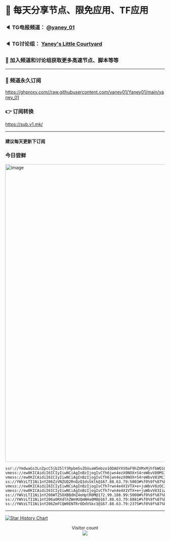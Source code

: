 # 🚀 每天分享节点、限免应用、TF应用
### 🔈 TG电报频道： [@yaney_01](https://t.me/yaney_01) 
### 🔈 TG讨论组： [Yaney's Little Courtyard](https://t.me/+caB8IkK7JvMzM2I1)
### 🔔 加入频道和讨论组获取更多高速节点、脚本等等  
***
### 🔗  频道永久订阅
   https://ghproxy.com//raw.githubusercontent.com/yaney01/Yaney01/main/yaney_01
### 👉  订阅转换
   https://sub.v1.mk/
***
#### 建议每天更新下订阅
### 今日尝鲜

<img width="942" alt="image" src="https://user-images.githubusercontent.com/53202722/233232914-ab8f1d15-b52b-41b8-b7f8-76e592cc96df.png">

```
ssr://YmdwaGs3LnZpcC5jb25lY3Rpbm5vZGUuaW5mbzo1ODA6YXV0aF9hZXMxMjhfbWQ1OmNoYWNoYTIwLWlldGY6cGxhaW46YlhSaWRqaHUvP3JlbWFya3M9OEotSHFQQ2ZoN05mUTA1ZjVMaXQ1WnU5WHpRNSZwcm90b3BhcmFtPU1UUTRNamd3T21KUFNubFZTbE56TTNabCZvYmZzcGFyYW09TXpnNE5UZ3hORGd5T0RBdWQyNXpMbmRwYm1SdmQzTXVZMjl0Jmdyb3VwPWFIUjBjSE02THk5Mk1uSmhlWE5sTG1OdmJR
vmess://ew0KICAidiI6ICIyIiwNCiAgInBzIjogIvCfh6jwn4ezX0NOX+S4reWbvV80MSIsDQogICJhZGQiOiAiMTEyLjEzMi4yMTUuMTg5IiwNCiAgInBvcnQiOiAiNTAwMDIiLA0KICAiaWQiOiAiNDE4MDQ4YWYtYTI5My00Yjk5LTliMGMtOThjYTM1ODBkZDI0IiwNCiAgImFpZCI6ICI2NCIsDQogICJzY3kiOiAiYXV0byIsDQogICJuZXQiOiAidGNwIiwNCiAgInR5cGUiOiAibm9uZSIsDQogICJob3N0IjogIiIsDQogICJwYXRoIjogIiIsDQogICJ0bHMiOiAiIiwNCiAgInNuaSI6ICIiDQp9
vmess://ew0KICAidiI6ICIyIiwNCiAgInBzIjogIvCfh6jwn4ezX0NOX+S4reWbvV81MCIsDQogICJhZGQiOiAiNDcuMTA0LjIzNy4zMiIsDQogICJwb3J0IjogIjUwMDAyIiwNCiAgImlkIjogIjQxODA0OGFmLWEyOTMtNGI5OS05YjBjLTk4Y2EzNTgwZGQyNCIsDQogICJhaWQiOiAiNjQiLA0KICAic2N5IjogImF1dG8iLA0KICAibmV0IjogInRjcCIsDQogICJ0eXBlIjogIm5vbmUiLA0KICAiaG9zdCI6ICIiLA0KICAicGF0aCI6ICIiLA0KICAidGxzIjogIiIsDQogICJzbmkiOiAiIg0KfQ==
ss://YWVzLTI1Ni1nY206ZzVNZUQ2RnQzQ1dsSklk@167.88.63.79:5003#%f0%9f%87%ba%f0%9f%87%b8_US_%e7%be%8e%e5%9b%bd_30
vmess://ew0KICAidiI6ICIyIiwNCiAgInBzIjogIvCfh7rwn4e4X1VTX+e+juWbvV8zOCIsDQogICJhZGQiOiAiMTk4LjE2LjQ1LjE2NiIsDQogICJwb3J0IjogIjUzMzkyIiwNCiAgImlkIjogIjQxODA0OGFmLWEyOTMtNGI5OS05YjBjLTk4Y2EzNTgwZGQyNCIsDQogICJhaWQiOiAiNjQiLA0KICAic2N5IjogImF1dG8iLA0KICAibmV0IjogInRjcCIsDQogICJ0eXBlIjogIm5vbmUiLA0KICAiaG9zdCI6ICIiLA0KICAicGF0aCI6ICIiLA0KICAidGxzIjogIiIsDQogICJzbmkiOiAiIg0KfQ==
vmess://ew0KICAidiI6ICIyIiwNCiAgInBzIjogIvCfh7rwn4e4X1VTX+e+juWbvV83IiwNCiAgImFkZCI6ICIxNDAuOTkuMTQ5LjQzIiwNCiAgInBvcnQiOiAiNTY4ODIiLA0KICAiaWQiOiAiNDE4MDQ4YWYtYTI5My00Yjk5LTliMGMtOThjYTM1ODBkZDI0IiwNCiAgImFpZCI6ICI2NCIsDQogICJzY3kiOiAiYXV0byIsDQogICJuZXQiOiAidGNwIiwNCiAgInR5cGUiOiAibm9uZSIsDQogICJob3N0IjogIiIsDQogICJwYXRoIjogIiIsDQogICJ0bHMiOiAiIiwNCiAgInNuaSI6ICIiDQp9
ss://YWVzLTI1Ni1nY206WTZSOXBBdHZ4eHptR0M@172.99.188.99:5000#%f0%9f%87%b3%f0%9f%87%b1_NL_%e8%8d%b7%e5%85%b0_8
ss://YWVzLTI1Ni1nY206a0RXdlhZWm9UQmNHa0M0@167.88.63.79:8881#%f0%9f%87%ba%f0%9f%87%b8_US_%e7%be%8e%e5%9b%bd_31
ss://YWVzLTI1Ni1nY206ZmFCQW9ENTRrODdVSkc3@167.88.63.79:2375#%f0%9f%87%ba%f0%9f%87%b8_US_%e7%be%8e%e5%9b%bd_35

```
***

[![Star History Chart](https://api.star-history.com/svg?repos=yaney01/Yaney01&type=Date)](https://star-history.com/#yaney01/Yaney01&Date)


<p align="center"> 
  Visitor count<br>
  <img src="https://profile-counter.glitch.me/yaney01/count.svg" />
</p>
